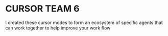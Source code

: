# CURSOR TEAM 6
I created these cursor modes to form an ecosystem of specific agents that can work together to help improve your work flow
